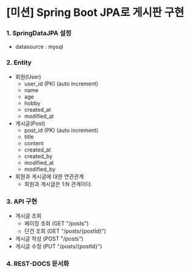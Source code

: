 # [미션] Spring Boot JPA로 게시판 구현

### 1. SpringDataJPA 설정

- datasource : mysql

### 2. Entity

- 회원(User)
    - user_id (PK) (auto increment)
    - name
    - age
    - hobby
    - created_at
    - modified_at
- 게시글(Post)
    - post_id (PK) (auto increment)
    - title
    - content
    - created_at
    - created_by
    - modified_at
    - modified_by
- 회원과 게시글에 대한 연관관계
    - 회원과 게시글은 1:N 관계이다.

### 3. API 구현

- 게시글 조회
    - 페이징 조회 (GET "/posts")
    - 단건 조회 (GET "/posts/{postId}")
- 게시글 작성 (POST "/posts")
- 게시글 수정 (PUT "/posts/{postId}")

### 4. REST-DOCS 문서화